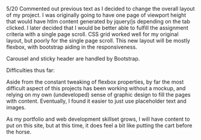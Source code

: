 <!-- CSS Grid:

[I found an article on CSS grid](https://itnext.io/simple-web-layout-with-css-grid-ec6be5086531) that piqued my interest. We haven't gone over it in class, but after looking at MDN docs and playing around in the html and css sandbox files I set up, I decided I wanted to try it out. I copied the starter html and css from the tutorial to use as a template and began messing around with the fr values.

My aim for the front page is to have a small oval photo with a single line of text. A hover effect will suggest to the visitor that the element (a div containing both items) is clickable. On click, the oval will expand to reveal a full rectangular image, and the line of text will expand to paragraph length. -->

5/20 Commented out previous text as I decided to change the overall layout of my project. I was originally going to have one page of viewport height that would have htlm content generated by jquery/js depending on the tab clicked. I later decided that I would be better able to fulfill the assignment criteria with a single page scroll. CSS grid worked well for my original layout, but poorly for the single page scroll. This new layout will be mostly flexbox, with bootstrap aiding in the responsiveness.

Carousel and sticky header are handled by Bootstrap.

Difficulties thus far:

Aside from the constant tweaking of flexbox properties, by far the most difficult aspect of this projects has been working without a mockup, and relying on my own (undeveloped) sense of graphic design to fill the pages with content. Eventually, I found it easier to just use placeholder text and images.

As my portfolio and web development skillset grows, I will have content to put on this site, but at this time, it does feel a bit like putting the cart before the horse.
